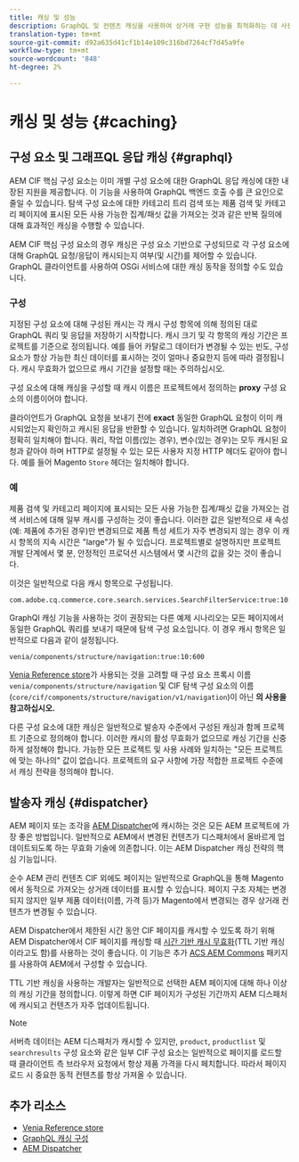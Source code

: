 ```yaml
---
title: 캐싱 및 성능
description: GraphQL 및 컨텐츠 캐싱을 사용하여 상거래 구현 성능을 최적화하는 데 사용할 수 있는 다양한 구성에 대해 알아봅니다.
translation-type: tm+mt
source-git-commit: d92a635d41cf1b14e109c316bd7264cf7d45a9fe
workflow-type: tm+mt
source-wordcount: '848'
ht-degree: 2%

---
```


# 캐싱 및 성능 {#caching}

## 구성 요소 및 그래프QL 응답 캐싱 {#graphql}

AEM CIF 핵심 구성 요소는 이미 개별 구성 요소에 대한 GraphQL 응답 캐싱에 대한 내장된 지원을 제공합니다. 이 기능을 사용하여 GraphQL 백엔드 호출 수를 큰 요인으로 줄일 수 있습니다. 탐색 구성 요소에 대한 카테고리 트리 검색 또는 제품 검색 및 카테고리 페이지에 표시된 모든 사용 가능한 집계/패싯 값을 가져오는 것과 같은 반복 질의에 대해 효과적인 캐싱을 수행할 수 있습니다.

AEM CIF 핵심 구성 요소의 경우 캐싱은 구성 요소 기반으로 구성되므로 각 구성 요소에 대해 GraphQL 요청/응답이 캐시되는지 여부(및 시간)를 제어할 수 있습니다. GraphQL 클라이언트를 사용하여 OSGi 서비스에 대한 캐싱 동작을 정의할 수도 있습니다.

### 구성

지정된 구성 요소에 대해 구성된 캐시는 각 캐시 구성 항목에 의해 정의된 대로 GraphQL 쿼리 및 응답을 저장하기 시작합니다. 캐시 크기 및 각 항목의 캐싱 기간은 프로젝트를 기준으로 정의됩니다. 예를 들어 카탈로그 데이터가 변경될 수 있는 빈도, 구성 요소가 항상 가능한 최신 데이터를 표시하는 것이 얼마나 중요한지 등에 따라 결정됩니다. 캐시 무효화가 없으므로 캐시 기간을 설정할 때는 주의하십시오.

구성 요소에 대해 캐싱을 구성할 때 캐시 이름은 프로젝트에서 정의하는 **proxy** 구성 요소의 이름이어야 합니다.

클라이언트가 GraphQL 요청을 보내기 전에 **exact** 동일한 GraphQL 요청이 이미 캐시되었는지 확인하고 캐시된 응답을 반환할 수 있습니다. 일치하려면 GraphQL 요청이 정확히 일치해야 합니다. 쿼리, 작업 이름(있는 경우), 변수(있는 경우)는 모두 캐시된 요청과 같아야 하며 HTTP로 설정될 수 있는 모든 사용자 지정 HTTP 헤더도 같아야 합니다. 예를 들어 Magento `Store` 헤더는 일치해야 합니다.

### 예

제품 검색 및 카테고리 페이지에 표시되는 모든 사용 가능한 집계/패싯 값을 가져오는 검색 서비스에 대해 일부 캐시를 구성하는 것이 좋습니다. 이러한 값은 일반적으로 새 속성(예: 제품에 추가된 경우)만 변경되므로 제품 특성 세트가 자주 변경되지 않는 경우 이 캐시 항목의 지속 시간은 &quot;large&quot;가 될 수 있습니다. 프로젝트별로 설명하지만 프로젝트 개발 단계에서 몇 분, 안정적인 프로덕션 시스템에서 몇 시간의 값을 갖는 것이 좋습니다.

이것은 일반적으로 다음 캐시 항목으로 구성됩니다.

```
com.adobe.cq.commerce.core.search.services.SearchFilterService:true:10:3600
```

GraphQl 캐싱 기능을 사용하는 것이 권장되는 다른 예제 시나리오는 모든 페이지에서 동일한 GraphQL 쿼리를 보내기 때문에 탐색 구성 요소입니다. 이 경우 캐시 항목은 일반적으로 다음과 같이 설정됩니다.

```
venia/components/structure/navigation:true:10:600
```

[Venia Reference store](https://github.com/adobe/aem-cif-guides-venia)가 사용되는 것을 고려할 때 구성 요소 프록시 이름 `venia/components/structure/navigation` 및 CIF 탐색 구성 요소의 이름(`core/cif/components/structure/navigation/v1/navigation`)이 아닌 **의 사용을 참고하십시오.**

다른 구성 요소에 대한 캐싱은 일반적으로 발송자 수준에서 구성된 캐싱과 함께 프로젝트 기준으로 정의해야 합니다. 이러한 캐시의 활성 무효화가 없으므로 캐싱 기간을 신중하게 설정해야 합니다. 가능한 모든 프로젝트 및 사용 사례와 일치하는 &quot;모든 프로젝트에 맞는 하나의&quot; 값이 없습니다. 프로젝트의 요구 사항에 가장 적합한 프로젝트 수준에서 캐싱 전략을 정의해야 합니다.

## 발송자 캐싱 {#dispatcher}

AEM 페이지 또는 조각을 [AEM Dispatcher](https://docs.adobe.com/content/help/ko-KR/experience-manager-dispatcher/using/dispatcher.html)에 캐시하는 것은 모든 AEM 프로젝트에 가장 좋은 방법입니다. 일반적으로 AEM에서 변경된 컨텐츠가 디스패처에서 올바르게 업데이트되도록 하는 무효화 기술에 의존합니다. 이는 AEM Dispatcher 캐싱 전략의 핵심 기능입니다.

순수 AEM 관리 컨텐츠 CIF 외에도 페이지는 일반적으로 GraphQL을 통해 Magento에서 동적으로 가져오는 상거래 데이터를 표시할 수 있습니다. 페이지 구조 자체는 변경되지 않지만 일부 제품 데이터(이름, 가격 등)가 Magento에서 변경되는 경우 상거래 컨텐츠가 변경될 수 있습니다.

AEM Dispatcher에서 제한된 시간 동안 CIF 페이지를 캐시할 수 있도록 하기 위해 AEM Dispatcher에서 CIF 페이지를 캐싱할 때 [시간 기반 캐시 무효화](https://docs.adobe.com/content/help/en/experience-manager-dispatcher/using/configuring/dispatcher-configuration.html#configuring-time-based-cache-invalidation-enablettl)(TTL 기반 캐싱이라고도 함)를 사용하는 것이 좋습니다. 이 기능은 추가 [ACS AEM Commons](https://adobe-consulting-services.github.io/acs-aem-commons/) 패키지를 사용하여 AEM에서 구성할 수 있습니다.

TTL 기반 캐싱을 사용하는 개발자는 일반적으로 선택한 AEM 페이지에 대해 하나 이상의 캐싱 기간을 정의합니다. 이렇게 하면 CIF 페이지가 구성된 기간까지 AEM 디스패처에 캐시되고 컨텐츠가 자주 업데이트됩니다.

>[!NOTE]
>
>서버측 데이터는 AEM 디스패처가 캐시할 수 있지만, `product`, `productlist` 및 `searchresults` 구성 요소와 같은 일부 CIF 구성 요소는 일반적으로 페이지를 로드할 때 클라이언트 측 브라우저 요청에서 항상 제품 가격을 다시 페치합니다. 따라서 페이지 로드 시 중요한 동적 컨텐츠를 항상 가져올 수 있습니다.

## 추가 리소스

- [Venia Reference store](https://github.com/adobe/aem-cif-guides-venia)
- [GraphQL 캐싱 구성](https://github.com/adobe/commerce-cif-graphql-client#caching)
- [AEM Dispatcher](https://docs.adobe.com/content/help/en/experience-manager-dispatcher/using/dispatcher.html)
